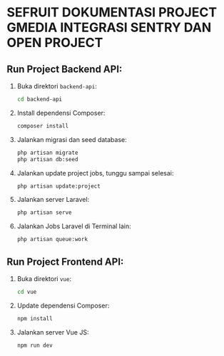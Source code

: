 # SEFRUIT DOKUMENTASI PROJECT GMEDIA INTEGRASI SENTRY DAN OPEN PROJECT

## Run Project Backend API:
1. Buka direktori `backend-api`:
    ```bash
    cd backend-api
    ```
2. Install dependensi Composer:
    ```bash
    composer install
    ```
3. Jalankan migrasi dan seed database:
    ```bash
    php artisan migrate
    php artisan db:seed
4. Jalankan update project jobs, tunggu sampai selesai:
    ```bash
    php artisan update:project
    ```
5. Jalankan server Laravel:
    ```bash
    php artisan serve 
    ```
6. Jalankan Jobs Laravel di Terminal lain:
    ```bash
    php artisan queue:work 
    ```

## Run Project Frontend API:
1. Buka direktori `vue`:
    ```bash
    cd vue
    ```
2. Update dependensi Composer:
    ```bash
    npm install
    ```
5. Jalankan server Vue JS:
    ```bash
    npm run dev
    ```
